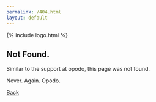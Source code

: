 ```yaml
---
permalink: /404.html
layout: default
---
```


{% include logo.html %}

## Not Found.

Similar to the support at opodo, this page was not found.

Never. Again. Opodo.

[Back](/)
